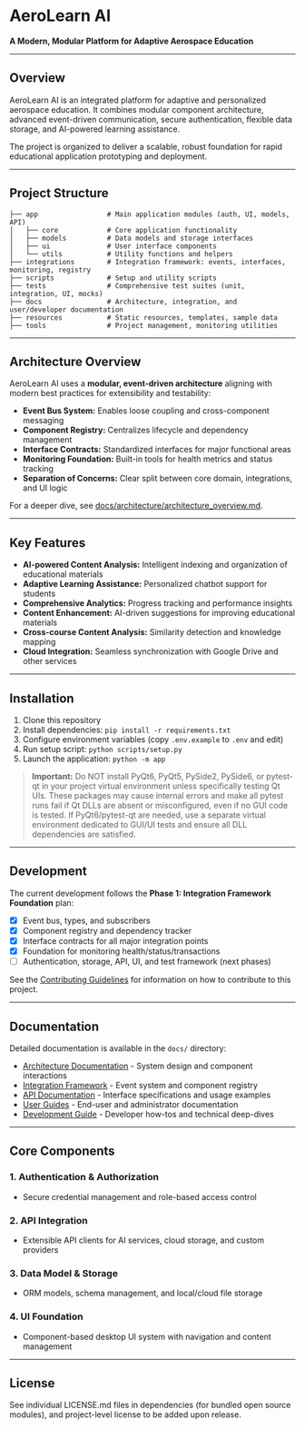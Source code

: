 # AeroLearn AI

**A Modern, Modular Platform for Adaptive Aerospace Education**

---

## Overview

AeroLearn AI is an integrated platform for adaptive and personalized aerospace education. It combines modular component architecture, advanced event-driven communication, secure authentication, flexible data storage, and AI-powered learning assistance.

The project is organized to deliver a scalable, robust foundation for rapid educational application prototyping and deployment.

---

## Project Structure

```
├── app                 # Main application modules (auth, UI, models, API)
│   ├── core            # Core application functionality
│   ├── models          # Data models and storage interfaces
│   ├── ui              # User interface components
│   └── utils           # Utility functions and helpers
├── integrations        # Integration framework: events, interfaces, monitoring, registry
├── scripts             # Setup and utility scripts
├── tests               # Comprehensive test suites (unit, integration, UI, mocks)
├── docs                # Architecture, integration, and user/developer documentation
├── resources           # Static resources, templates, sample data
├── tools               # Project management, monitoring utilities
```

---

## Architecture Overview

AeroLearn AI uses a **modular, event-driven architecture** aligning with modern best practices for extensibility and testability:

- **Event Bus System:** Enables loose coupling and cross-component messaging
- **Component Registry:** Centralizes lifecycle and dependency management
- **Interface Contracts:** Standardized interfaces for major functional areas
- **Monitoring Foundation:** Built-in tools for health metrics and status tracking
- **Separation of Concerns:** Clear split between core domain, integrations, and UI logic

For a deeper dive, see [docs/architecture/architecture_overview.md](docs/architecture/architecture_overview.md).

---

## Key Features

- **AI-powered Content Analysis:** Intelligent indexing and organization of educational materials
- **Adaptive Learning Assistance:** Personalized chatbot support for students
- **Comprehensive Analytics:** Progress tracking and performance insights
- **Content Enhancement:** AI-driven suggestions for improving educational materials
- **Cross-course Content Analysis:** Similarity detection and knowledge mapping
- **Cloud Integration:** Seamless synchronization with Google Drive and other services

---

## Installation

1. Clone this repository
2. Install dependencies: `pip install -r requirements.txt`
3. Configure environment variables (copy `.env.example` to `.env` and edit)
4. Run setup script: `python scripts/setup.py`
5. Launch the application: `python -m app`

> **Important:** Do NOT install PyQt6, PyQt5, PySide2, PySide6, or pytest-qt in your project virtual environment unless specifically testing Qt UIs. These packages may cause internal errors and make all pytest runs fail if Qt DLLs are absent or misconfigured, even if no GUI code is tested. If PyQt6/pytest-qt are needed, use a separate virtual environment dedicated to GUI/UI tests and ensure all DLL dependencies are satisfied.

---

## Development

The current development follows the **Phase 1: Integration Framework Foundation** plan:

- [x] Event bus, types, and subscribers
- [x] Component registry and dependency tracker
- [x] Interface contracts for all major integration points
- [x] Foundation for monitoring health/status/transactions
- [ ] Authentication, storage, API, UI, and test framework (next phases)

See the [Contributing Guidelines](CONTRIBUTING.md) for information on how to contribute to this project.

---

## Documentation

Detailed documentation is available in the `docs/` directory:

- [Architecture Documentation](docs/architecture/) - System design and component interactions
- [Integration Framework](docs/integration_framework.md) - Event system and component registry
- [API Documentation](docs/api/) - Interface specifications and usage examples
- [User Guides](docs/user_guides/) - End-user and administrator documentation
- [Development Guide](docs/development/) - Developer how-tos and technical deep-dives

---

## Core Components

### 1. Authentication & Authorization
  - Secure credential management and role-based access control

### 2. API Integration
  - Extensible API clients for AI services, cloud storage, and custom providers

### 3. Data Model & Storage
  - ORM models, schema management, and local/cloud file storage

### 4. UI Foundation
  - Component-based desktop UI system with navigation and content management

---

## License

See individual LICENSE.md files in dependencies (for bundled open source modules), and project-level license to be added upon release.
